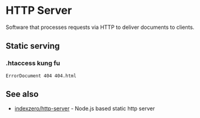 # HTTP Server

Software that processes requests via HTTP to deliver documents to clients.

## Static serving

### .htaccess kung fu

```
ErrorDocument 404 404.html
```

## See also
* [indexzero/http-server](https://github.com/indexzero/http-server) - Node.js based static http server
